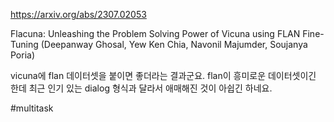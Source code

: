https://arxiv.org/abs/2307.02053

Flacuna: Unleashing the Problem Solving Power of Vicuna using FLAN Fine-Tuning (Deepanway Ghosal, Yew Ken Chia, Navonil Majumder, Soujanya Poria)

vicuna에 flan 데이터셋을 붙이면 좋더라는 결과군요. flan이 흥미로운 데이터셋이긴 한데 최근 인기 있는 dialog 형식과 달라서 애매해진 것이 아쉽긴 하네요.

#multitask 